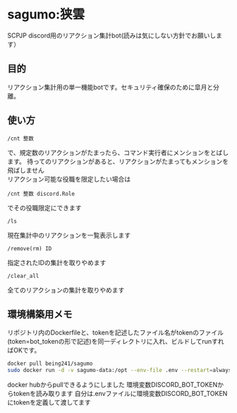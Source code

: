 # sagumo:狭雲
SCPJP discord用のリアクション集計bot(読みは気にしない方針でお願いします）

## 目的
リアクション集計用の単一機能botです。セキュリティ確保のために皐月と分離。

## 使い方
```
/cnt 整数
```
で、規定数のリアクションがたまったら、コマンド実行者にメンションをとばします。
待ってのリアクションがあると、リアクションがたまってもメンションを飛ばしません  
リアクション可能な役職を限定したい場合は
```
/cnt 整数 discord.Role
```
でその役職限定にできます

```
/ls
```
現在集計中のリアクションを一覧表示します
```
/remove(rm) ID
```
指定されたIDの集計を取りやめます
```
/clear_all
```
全てのリアクションの集計を取りやめます

## 環境構築用メモ
リポジトリ内のDockerfileと、tokenを記述したファイル名がtokenのファイル(token=bot_tokenの形で記述)を同一ディレクトリに入れ、ビルドしてrunすればOKです。
```sh
docker pull being241/sagumo
sudo docker run -d -v sagumo-data:/opt --env-file .env --restart=always --name=sagumo being241/sagumo
```

docker hubからpullできるようにしました
環境変数DISCORD_BOT_TOKENからtokenを読み取ります
自分は.envファイルに環境変数DISCORD_BOT_TOKENにtokenを定義して渡してます